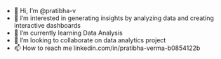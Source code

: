 - 👋 Hi, I’m @pratibha-v
- 👀 I’m interested in generating insights by analyzing data and creating interactive dashboards
- 🌱 I’m currently learning Data Analysis
- 💞️ I’m looking to collaborate on data analytics project
- 📫 How to reach me  linkedin.com/in/pratibha-verma-b0854122b

<!---
pratibha-v/pratibha-v is a ✨ special ✨ repository because its `README.md` (this file) appears on your GitHub profile.
You can click the Preview link to take a look at your changes.
--->
